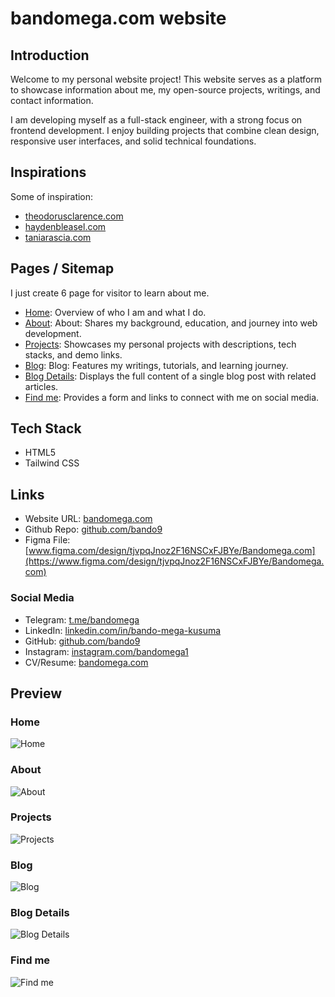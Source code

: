 # bandomega.com website

## Introduction

Welcome to my personal website project! This website serves as a platform to showcase information about me, my open-source projects, writings, and contact information.

I am developing myself as a full-stack engineer, with a strong focus on frontend development. I enjoy building projects that combine clean design, responsive user interfaces, and solid technical foundations.

## Inspirations

Some of inspiration:

- [theodorusclarence.com](https://www.theodorusclarence.com/)
- [haydenbleasel.com](https://www.haydenbleasel.com/)
- [taniarascia.com](https://www.taniarascia.com/)

## Pages / Sitemap

I just create 6 page for visitor to learn about me.

- [Home](#home): Overview of who I am and what I do.
- [About](#blog): About: Shares my background, education, and journey into web development.
- [Projects](#projects): Showcases my personal projects with descriptions, tech stacks, and demo links.
- [Blog](#blog): Blog: Features my writings, tutorials, and learning journey.
- [Blog Details](#blog-details): Displays the full content of a single blog post with related articles.
- [Find me](#find-me): Provides a form and links to connect with me on social media.

## Tech Stack

- HTML5
- Tailwind CSS

## Links

- Website URL: [bandomega.com](www.bandomega.com)
- Github Repo: [github.com/bando9](https://github.com/bando9/bandomega.com)
- Figma File: [www.figma.com/design/tjvpqJnoz2F16NSCxFJBYe/Bandomega.com](https://www.figma.com/design/tjvpqJnoz2F16NSCxFJBYe/Bandomega.com)

### Social Media

- Telegram: [t.me/bandomega](t.me/bandomega)
- LinkedIn: [linkedin.com/in/bando-mega-kusuma](https://www.linkedin.com/in/bando-mega-kusuma)
- GitHub: [github.com/bando9](https://www.github.com/bando9)
- Instagram: [instagram.com/bandomega1](https://www.instagram.com/bandomega1)
- CV/Resume: [bandomega.com](https://www.bandomega.com)

## Preview

### Home

![Home](images/home.jpg)

### About

![About](images/about.jpg)

### Projects

![Projects](images/projects.jpg)

### Blog

![Blog](images/blog.jpg)

### Blog Details

![Blog Details](images/blog-details.jpg)

### Find me

![Find me](images/contact.jpg)
